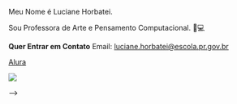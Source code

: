 Meu Nome é Luciane Horbatei.

Sou Professora de Arte e Pensamento Computacional. 🎨💻

**Quer Entrar em Contato**
Email: luciane.horbatei@escola.pr.gov.br

[Alura](https..//www.alura.com.br)


![](https://media1.tenor.com/m/ncI0sG5fh-AAAAAC/happy-wednesday-feliz-quarta-feira.gif)

-->

